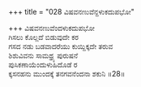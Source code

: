 +++
title = "028 ವಿಷವನಣುವೆನ್ದಳುಕದುಪಭೋ"

+++
ವಿಷವನಣುವೆಂದಳುಕದುಪಭೋ  
ಗಿಸಲು ಕೊಲ್ಲದೆ ಬಿಡುವುದೇ ಕರ  
ಗಸದ ನಡು ಬಡವಾದರೆಯು ಕುಯ್ದಿಕ್ಕದೇ ತರುವ   
ಶಿಶುವಿವನು ಸಾಮಥ್ರ್ಯ ಪುರುಷನೆ  
ಪುಸಿಕಣಾಯೆಂದುಳುಹಿದೊಡೆ ರ  
ಕ್ಕಸನಹನು ಮುಂದಕ್ಕೆ ತನಗವನೆಂದನಾ ಶಕುನಿ    ॥28॥